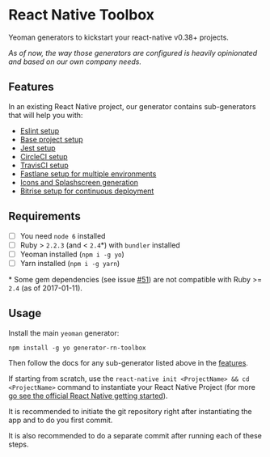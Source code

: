 # React Native Toolbox

Yeoman generators to kickstart your react-native v0.38+ projects.

*As of now, the way those generators are configured is heavily opinionated and based on our own company needs.*

## Features

In an existing React Native project, our generator contains sub-generators that will help you with:

- [Eslint setup](generators/eslint/README.md)
- [Base project setup](generators/base/README.md)
- [Jest setup](generators/jest/README.md)
- [CircleCI setup](generators/circleci/README.md)
- [TravisCI setup](generators/travisci/README.md)
- [Fastlane setup for multiple environments](generators/fastlane/README.md)
- [Icons and Splashscreen generation](generators/assets/README.md)
- [Bitrise setup for continuous deployment](generators/bitrise/README.md)

## Requirements

- [ ] You need `node 6` installed
- [ ] Ruby > `2.2.3` (and < `2.4`*) with `bundler` installed
- [ ] Yeoman installed (`npm i -g yo`)
- [ ] Yarn installed (`npm i -g yarn`)

\* Some gem dependencies (see issue [#51](https://github.com/bamlab/generator-rn-toolbox/pull/51)) are not compatible with Ruby >= `2.4` (as of 2017-01-11).

## Usage

Install the main `yeoman` generator:
```
npm install -g yo generator-rn-toolbox
```

Then follow the docs for any sub-generator listed above in the [features](https://github.com/bamlab/generator-rn-toolbox#features).

If starting from scratch, use the `react-native init <ProjectName> && cd <ProjectName>` command to instantiate your React Native Project (for more [go see the official React Native getting started](https://facebook.github.io/react-native/docs/getting-started.html)).

It is recommended to initiate the git repository right after instantiating the app and to do you first commit.

It is also recommended to do a separate commit after running each of these steps.

